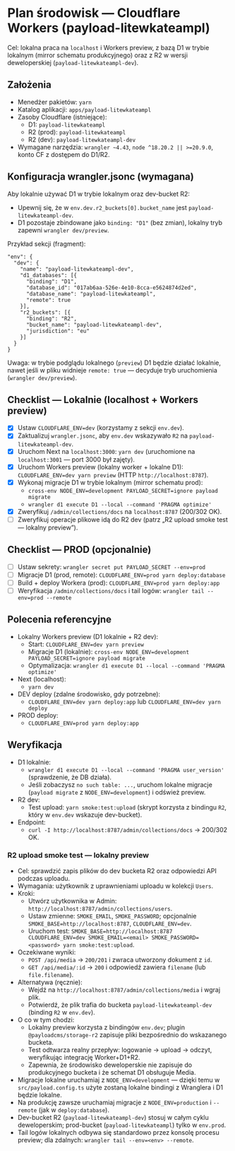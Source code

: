 # Plan środowisk — Cloudflare Workers (payload-litewkateampl)

Cel: lokalna praca na `localhost` i Workers preview, z bazą D1 w trybie lokalnym (mirror schematu produkcyjnego) oraz z R2 w wersji deweloperskiej (`payload-litewkateampl-dev`).

## Założenia
- Menedżer pakietów: `yarn`
- Katalog aplikacji: `apps/payload-litewkateampl`
- Zasoby Cloudflare (istniejące):
  - D1: `payload-litewkateampl`
  - R2 (prod): `payload-litewkateampl`
  - R2 (dev): `payload-litewkateampl-dev`
- Wymagane narzędzia: `wrangler ~4.43`, `node ^18.20.2 || >=20.9.0`, konto CF z dostępem do D1/R2.

## Konfiguracja wrangler.jsonc (wymagana)
Aby lokalnie używać D1 w trybie lokalnym oraz dev-bucket R2:
- Upewnij się, że w `env.dev.r2_buckets[0].bucket_name` jest `payload-litewkateampl-dev`.
- D1 pozostaje zbindowane jako `binding: "D1"` (bez zmian), lokalny tryb zapewni `wrangler dev/preview`.

Przykład sekcji (fragment):
```
"env": {
  "dev": {
    "name": "payload-litewkateampl-dev",
    "d1_databases": [{
      "binding": "D1",
      "database_id": "017ab6aa-526e-4e10-8cca-e5624874d2ed",
      "database_name": "payload-litewkateampl",
      "remote": true
    }],
    "r2_buckets": [{
      "binding": "R2",
      "bucket_name": "payload-litewkateampl-dev",
      "jurisdiction": "eu"
    }]
  }
}
```
Uwaga: w trybie podglądu lokalnego (`preview`) D1 będzie działać lokalnie, nawet jeśli w pliku widnieje `remote: true` — decyduje tryb uruchomienia (`wrangler dev/preview`).

## Checklist — Lokalnie (localhost + Workers preview)
- [x] Ustaw `CLOUDFLARE_ENV=dev` (korzystamy z sekcji `env.dev`).
- [x] Zaktualizuj `wrangler.jsonc`, aby `env.dev` wskazywało `R2` na `payload-litewkateampl-dev`.
- [x] Uruchom Next na `localhost:3000`: `yarn dev` (uruchomione na `localhost:3001` — port 3000 był zajęty).
- [x] Uruchom Workers preview (lokalny worker + lokalne D1): `CLOUDFLARE_ENV=dev yarn preview` (HTTP `http://localhost:8787`).
- [x] Wykonaj migracje D1 w trybie lokalnym (mirror schematu prod):
  - `cross-env NODE_ENV=development PAYLOAD_SECRET=ignore payload migrate`
  - `wrangler d1 execute D1 --local --command 'PRAGMA optimize'`
- [x] Zweryfikuj `/admin/collections/docs` na `localhost:8787` (200/302 OK).
- [ ] Zweryfikuj operacje plikowe idą do R2 dev (patrz „R2 upload smoke test — lokalny preview”).

## Checklist — PROD (opcjonalnie)
- [ ] Ustaw sekrety: `wrangler secret put PAYLOAD_SECRET --env=prod`
- [ ] Migracje D1 (prod, remote): `CLOUDFLARE_ENV=prod yarn deploy:database`
- [ ] Build + deploy Workera (prod): `CLOUDFLARE_ENV=prod yarn deploy:app`
- [ ] Weryfikacja `/admin/collections/docs` i tail logów: `wrangler tail --env=prod --remote`

## Polecenia referencyjne
- Lokalny Workers preview (D1 lokalnie + R2 dev):
  - Start: `CLOUDFLARE_ENV=dev yarn preview`
  - Migracje D1 (lokalnie): `cross-env NODE_ENV=development PAYLOAD_SECRET=ignore payload migrate`
  - Optymalizacja: `wrangler d1 execute D1 --local --command 'PRAGMA optimize'`
- Next (localhost):
  - `yarn dev`
- DEV deploy (zdalne środowisko, gdy potrzebne):
  - `CLOUDFLARE_ENV=dev yarn deploy:app` lub `CLOUDFLARE_ENV=dev yarn deploy`
- PROD deploy:
  - `CLOUDFLARE_ENV=prod yarn deploy:app`

## Weryfikacja
- D1 lokalnie:
  - `wrangler d1 execute D1 --local --command 'PRAGMA user_version'` (sprawdzenie, że DB działa).
  - Jeśli zobaczysz `no such table: ...`, uruchom lokalne migracje (`payload migrate` z `NODE_ENV=development`) i odśwież preview.
- R2 dev:
  - Test upload: `yarn smoke:test:upload` (skrypt korzysta z bindingu `R2`, który w `env.dev` wskazuje dev-bucket).
- Endpoint:
  - `curl -I http://localhost:8787/admin/collections/docs` → 200/302 OK.

### R2 upload smoke test — lokalny preview
- Cel: sprawdzić zapis plików do dev bucketa R2 oraz odpowiedzi API podczas uploadu.
- Wymagania: użytkownik z uprawnieniami uploadu w kolekcji `Users`.
- Kroki:
  - Utwórz użytkownika w Admin: `http://localhost:8787/admin/collections/users`.
  - Ustaw zmienne: `SMOKE_EMAIL`, `SMOKE_PASSWORD`; opcjonalnie `SMOKE_BASE=http://localhost:8787`, `CLOUDFLARE_ENV=dev`.
  - Uruchom test: `SMOKE_BASE=http://localhost:8787 CLOUDFLARE_ENV=dev SMOKE_EMAIL=<email> SMOKE_PASSWORD=<password> yarn smoke:test:upload`.
- Oczekiwane wyniki:
  - `POST /api/media` → `200/201` i zwraca utworzony dokument z `id`.
  - `GET /api/media/:id` → `200` i odpowiedź zawiera `filename` (lub `file.filename`).
- Alternatywa (ręcznie):
  - Wejdź na `http://localhost:8787/admin/collections/media` i wgraj plik.
  - Potwierdź, że plik trafia do bucketa `payload-litewkateampl-dev` (binding `R2` w `env.dev`).
- O co w tym chodzi:
  - Lokalny preview korzysta z bindingów `env.dev`; plugin `@payloadcms/storage-r2` zapisuje pliki bezpośrednio do wskazanego bucketa.
  - Test odtwarza realny przepływ: logowanie → upload → odczyt, weryfikując integrację Worker+D1+R2.
  - Zapewnia, że środowisko deweloperskie nie zapisuje do produkcyjnego bucketa i że schemat D1 obsługuje Media.
- Migracje lokalne uruchamiaj z `NODE_ENV=development` — dzięki temu w `src/payload.config.ts` użyte zostaną lokalne bindingi z Wranglera i D1 będzie lokalne.
- Na produkcję zawsze uruchamiaj migracje z `NODE_ENV=production` i `--remote` (jak w `deploy:database`).
- Dev-bucket R2 (`payload-litewkateampl-dev`) stosuj w całym cyklu deweloperskim; prod-bucket (`payload-litewkateampl`) tylko w `env.prod`.
- Tail logów lokalnych odbywa się standardowo przez konsolę procesu preview; dla zdalnych: `wrangler tail --env=<env> --remote`.
